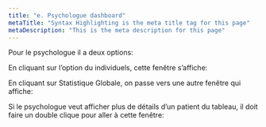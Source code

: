 ```yaml
---
title: "e. Psychologue dashboard"
metaTitle: "Syntax Highlighting is the meta title tag for this page"
metaDescription: "This is the meta description for this page"
---
```


Pour le psychologue il a deux options:

En cliquant sur l’option du individuels, cette fenêtre s’affiche: 


En cliquant sur Statistique Globale, on passe vers une autre fenêtre qui affiche:


Si le psychologue veut afficher plus de détails d’un patient du tableau, il doit faire un double clique pour aller à cette fenêtre: